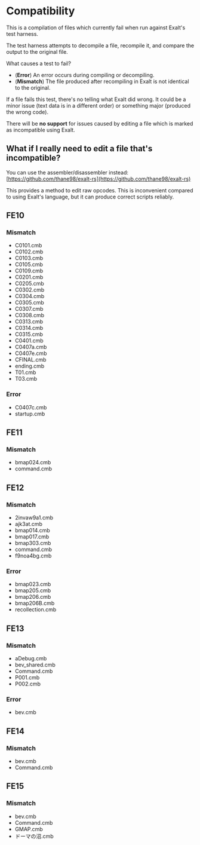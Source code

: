 # Compatibility

This is a compilation of files which currently fail when run against Exalt's test harness.

The test harness attempts to decompile a file, recompile it, and compare the output to the original file.

What causes a test to fail?
* (**Error**) An error occurs during compiling or decompiling.
* (**Mismatch**) The file produced after recompiling in Exalt is not identical to the original.

If a file fails this test, there's no telling what Exalt did wrong. It could be a minor issue (text data is in a different order) or something major (produced the wrong code).

There will be **no support** for issues caused by editing a file which is marked as incompatible using Exalt.

## What if I really need to edit a file that's incompatible?
You can use the assembler/disassembler instead: [https://github.com/thane98/exalt-rs](https://github.com/thane98/exalt-rs)

This provides a method to edit raw opcodes. This is inconvenient compared to using Exalt's language, but it can produce correct scripts reliably.

## FE10

### Mismatch
- C0101.cmb
- C0102.cmb
- C0103.cmb
- C0105.cmb
- C0109.cmb
- C0201.cmb
- C0205.cmb
- C0302.cmb
- C0304.cmb
- C0305.cmb
- C0307.cmb
- C0308.cmb
- C0313.cmb
- C0314.cmb
- C0315.cmb
- C0401.cmb
- C0407a.cmb
- C0407e.cmb
- CFINAL.cmb
- ending.cmb
- T01.cmb
- T03.cmb

### Error
- C0407c.cmb
- startup.cmb

## FE11

### Mismatch
- bmap024.cmb
- command.cmb

## FE12

### Mismatch
- 2invaw9a1.cmb
- ajk3at.cmb
- bmap014.cmb
- bmap017.cmb
- bmap303.cmb
- command.cmb
- f9noa4bg.cmb

### Error
- bmap023.cmb
- bmap205.cmb
- bmap206.cmb
- bmap206B.cmb
- recollection.cmb

## FE13

### Mismatch
- aDebug.cmb
- bev_shared.cmb
- Command.cmb
- P001.cmb
- P002.cmb

### Error
- bev.cmb

## FE14

### Mismatch
- bev.cmb
- Command.cmb

## FE15

### Mismatch
- bev.cmb
- Command.cmb
- GMAP.cmb
- ドーマの沼.cmb